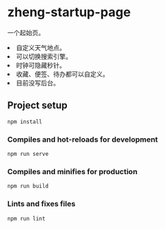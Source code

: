 # zheng-startup-page

一个起始页。

<li> 自定义天气地点。
<li> 可以切换搜索引擎。
<li> 时钟可隐藏秒针。
<li> 收藏、便签、待办都可以自定义。
<li> 目前没写后台。

## Project setup
```
npm install
```

### Compiles and hot-reloads for development
```
npm run serve
```

### Compiles and minifies for production
```
npm run build
```

### Lints and fixes files
```
npm run lint
```